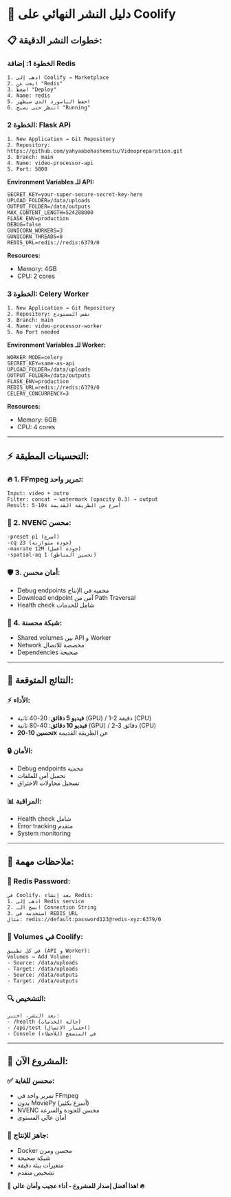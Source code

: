 # 🚀 دليل النشر النهائي على Coolify

## 📋 **خطوات النشر الدقيقة:**

### **الخطوة 1: إضافة Redis**

```
1. اذهب إلى Coolify → Marketplace
2. ابحث عن "Redis"
3. اضغط "Deploy"
4. Name: redis
5. احفظ الباسورد الذي سيظهر
6. انتظر حتى يصبح "Running"
```

### **الخطوة 2: Flask API**

```
1. New Application → Git Repository
2. Repository: https://github.com/yahyaabohashemstu/Videopreparation.git
3. Branch: main
4. Name: video-processor-api
5. Port: 5000
```

**Environment Variables للـ API:**

```env
SECRET_KEY=your-super-secure-secret-key-here
UPLOAD_FOLDER=/data/uploads
OUTPUT_FOLDER=/data/outputs
MAX_CONTENT_LENGTH=524288000
FLASK_ENV=production
DEBUG=false
GUNICORN_WORKERS=3
GUNICORN_THREADS=8
REDIS_URL=redis://redis:6379/0
```

**Resources:**

- Memory: 4GB
- CPU: 2 cores

### **الخطوة 3: Celery Worker**

```
1. New Application → Git Repository
2. Repository: نفس المستودع
3. Branch: main
4. Name: video-processor-worker
5. No Port needed
```

**Environment Variables للـ Worker:**

```env
WORKER_MODE=celery
SECRET_KEY=same-as-api
UPLOAD_FOLDER=/data/uploads
OUTPUT_FOLDER=/data/outputs
FLASK_ENV=production
REDIS_URL=redis://redis:6379/0
CELERY_CONCURRENCY=3
```

**Resources:**

- Memory: 6GB
- CPU: 4 cores

---

## ⚡ **التحسينات المطبقة:**

### **🔥 1. FFmpeg تمرير واحد:**

```
Input: video + outro
Filter: concat → watermark (opacity 0.3) → output
Result: 5-10x أسرع من الطريقة القديمة
```

### **🚀 2. NVENC محسن:**

```
-preset p1 (أسرع)
-cq 23 (جودة متوازنة)
-maxrate 12M (جودة أفضل)
-spatial-aq 1 (تحسين المناطق)
```

### **🛡️ 3. أمان محسن:**

- Debug endpoints محمية في الإنتاج
- Download endpoint آمن من Path Traversal
- Health check شامل للخدمات

### **🔗 4. شبكة محسنة:**

- Shared volumes بين API و Worker
- Network مخصصة للاتصال
- Dependencies صحيحة

---

## 🎯 **النتائج المتوقعة:**

### **⚡ الأداء:**

- **فيديو 5 دقائق**: 20-40 ثانية (GPU) / 1-2 دقيقة (CPU)
- **فيديو 10 دقائق**: 40-80 ثانية (GPU) / 2-3 دقائق (CPU)
- **تحسين 10-20x** عن الطريقة القديمة

### **🔒 الأمان:**

- Debug endpoints محمية
- تحميل آمن للملفات
- تسجيل محاولات الاختراق

### **📊 المراقبة:**

- Health check شامل
- Error tracking متقدم
- System monitoring

---

## 🚨 **ملاحظات مهمة:**

### **🔑 Redis Password:**

```
في Coolify، بعد إنشاء Redis:
1. اذهب إلى Redis service
2. انسخ الـ Connection String
3. استخدمه في REDIS_URL
مثال: redis://default:password123@redis-xyz:6379/0
```

### **📁 Volumes في Coolify:**

```
في كل تطبيق (API و Worker):
Volumes → Add Volume:
- Source: /data/uploads
- Target: /data/uploads
- Source: /data/outputs
- Target: /data/outputs
```

### **🔍 التشخيص:**

```
بعد النشر، اختبر:
- /health (حالة الخدمات)
- /api/test (اختبار الاتصال)
- Console في المتصفح (للأخطاء)
```

---

## 🎊 **المشروع الآن:**

### **✅ محسن للغاية:**

- تمرير واحد في FFmpeg
- بدون MoviePy (أسرع بكثير)
- NVENC محسن للجودة والسرعة
- أمان عالي المستوى

### **🚀 جاهز للإنتاج:**

- Docker محسن ومرن
- شبكة صحيحة
- متغيرات بيئة دقيقة
- تشخيص متقدم

**🎯 هذا أفضل إصدار للمشروع - أداء عجيب وأمان عالي! 🔥**
